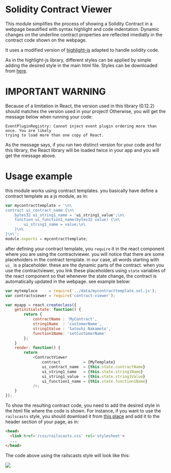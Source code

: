 # Solidity Contract Viewer

This module simplifies the process of showing a Solidity Contract in a webpage
beautified with syntax highlight and code indentation. Dynamic changes on the
underline contract properties are reflected imediatly in the contract code shown
on the webpage.

It uses a modified version of [highlight-js](https://github.com/isagalaev/highlight.js) 
adapted to handle solidity code.

As in the highlight-js library, different styles can be applied by simple adding
the desired style in the main html file. Styles can be downloaded from 
[here](https://github.com/isagalaev/highlight.js/tree/master/src/styles).

# IMPORTANT WARNING

Because of a limitation in React, the version used in this library (0.12.2) should
matches the version used in your project! Otherwise, you will get the message below
when running your code:

```
EventPluginRegistry: Cannot inject event plugin ordering more than once. You are likely 
trying to load more than one copy of React.
```

As the message says, if you run two distinct version for your code and for this library,
the React library will be loaded twice in your app and you will get the message above.

# Usage example

this module works using contract templates. you basically have define a contract 
template as a js module, as in:

```javascript
var mycontracttemplate = '\n\
contract ui_contract_name {\n\
    bytes32 ui_string1_name = 'ui_string1_value';\n\
    function ui_function1_name(bytes32 value) {\n\
        ui_string1_name = value;\n\
    }\n\
}\n\';
module.exports = mycontracttemplate;
```

after defining your contract template, you `require` it in the react component
where you are using the contractviewer. you will notice that there are some placeholders
in the contract template. in our case, all words starting with `ui_` is a placeholder.
these are the dynamic parts of the contract. when you use the contractviewer, you 
link these placeholders using `state` variables of the react component so that whenever
the state change, the contract is automatically updated in the webpage. see example
below:

```javascript
var mytemplace     = require('../data/mycontracttemplate.sol.js');
var contractviewer = require('contract-viewer');

var myapp = react.createclass({
    getinitialstate: function() {
        return {
            contractName : 'MyContract',
            string1Name  : 'customerName',
            string1Value : 'Satoshi Nakamoto',
            function1Name: 'setCustomerName'
        };
    }
    render: function() {
        return 
            <ContractViewer
                contract          = {MyTemplate}
                ui_contract_name  = {this.state.contractName}
                ui_string1_name   = {this.state.string1Name}
                ui_string1_value  = {this.state.string1Value}
                ui_function1_name = {this.state.function1Name}
            />;
    }
});
```

To show the resulting contract code, you need to add the desired style in the 
html file where the code is shown. For instance, if you want to use the `railscasts` 
style, you should download it from 
[this place](https://github.com/isagalaev/highlight.js/tree/master/src/styles)
and add it to the header section of your page, as in:

```html
<head>
  <link href='/css/railscasts.css' rel='stylesheet'>
  ...
</head>
```

The code above using the railscasts style will look like this:

![](https://github.com/consensys/contract-viewer/)


